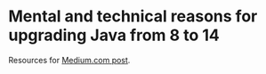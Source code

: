 # Mental and technical reasons for upgrading Java from 8 to 14

Resources for [Medium.com post](https://medium.com/@tomasz.zieleniewski/mental-and-technical-reasons-for-upgrading-java-from-8-to-14-2e43b37b99dd). 
